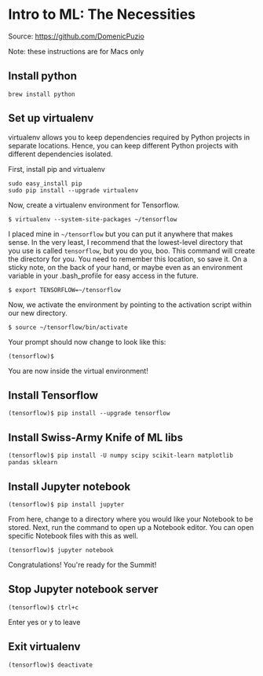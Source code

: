 # Intro to ML: The Necessities
Source: https://github.com/DomenicPuzio

Note: these instructions are for Macs only

## Install python

`brew install python`

## Set up virtualenv
virtualenv allows you to keep dependencies required by Python projects in separate locations. Hence, you can keep different Python projects with different dependencies isolated.

First, install pip and virtualenv
~~~~
sudo easy_install pip
sudo pip install --upgrade virtualenv
~~~~

Now, create a virtualenv environment for Tensorflow.

`$ virtualenv --system-site-packages ~/tensorflow`

I placed mine in `~/tensorflow` but you can put it anywhere that makes sense. In the very least, I recommend that the lowest-level directory that you use is called `tensorflow`, but you do you, boo. This command will create the directory for you. You need to remember this location, so save it. On a sticky note, on the back of your hand, or maybe even as an environment variable in your .bash_profile for easy access in the future.

`$ export TENSORFLOW=~/tensorflow`

Now, we activate the environment by pointing to the activation script within our new directory.

`$ source ~/tensorflow/bin/activate`

Your prompt should now change to look like this:

`(tensorflow)$`

You are now inside the virtual environment!

## Install Tensorflow

`(tensorflow)$ pip install --upgrade tensorflow`

## Install Swiss-Army Knife of ML libs

`(tensorflow)$ pip install -U numpy scipy scikit-learn matplotlib pandas sklearn`

## Install Jupyter notebook

`(tensorflow)$ pip install jupyter`

From here, change to a directory where you would like your Notebook to be stored. Next, run the command to open up a Notebook editor. You can open specific Notebook files with this as well.

`(tensorflow)$ jupyter notebook`

Congratulations! You're ready for the Summit!

## Stop Jupyter notebook server

`(tensorflow)$ ctrl+c`

Enter yes or y to leave

## Exit virtualenv

`(tensorflow)$ deactivate`
